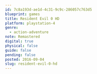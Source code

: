 ```yaml
---
id: 7c8a193d-ae1d-4c31-9c9c-286057c763d5
blueprint: games
title: Resident Evil 0 HD
platform: playstation-4
genre:
  - action-adventure
note: Remastered
digital: true
physical: false
guide: false
pending: false
posted: 2016-09-04
slug: resident-evil-0-hd
---
```

